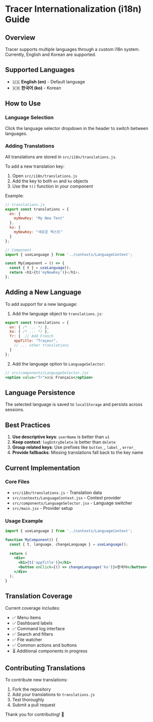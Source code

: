 # Tracer Internationalization (i18n) Guide

## Overview

Tracer supports multiple languages through a custom i18n system. Currently, English and Korean are supported.

## Supported Languages

- 🇺🇸 **English (en)** - Default language
- 🇰🇷 **한국어 (ko)** - Korean

## How to Use

### Language Selection

Click the language selector dropdown in the header to switch between languages.

### Adding Translations

All translations are stored in `src/i18n/translations.js`.

To add a new translation key:

1. Open `src/i18n/translations.js`
2. Add the key to both `en` and `ko` objects
3. Use the `t()` function in your component

Example:

```javascript
// translations.js
export const translations = {
  en: {
    myNewKey: "My New Text"
  },
  ko: {
    myNewKey: "새로운 텍스트"
  }
};

// Component
import { useLanguage } from '../contexts/LanguageContext';

const MyComponent = () => {
  const { t } = useLanguage();
  return <h1>{t('myNewKey')}</h1>;
};
```

## Adding a New Language

To add support for a new language:

1. Add the language object to `translations.js`:

```javascript
export const translations = {
  en: { /* ... */ },
  ko: { /* ... */ },
  fr: {  // Add French
    appTitle: "Traçeur",
    // ... other translations
  }
};
```

2. Add the language option to `LanguageSelector`:

```jsx
// src/components/LanguageSelector.jsx
<option value="fr">🇫🇷 Français</option>
```

## Language Persistence

The selected language is saved to `localStorage` and persists across sessions.

## Best Practices

1. **Use descriptive keys**: `userName` is better than `u1`
2. **Keep context**: `logEntryDelete` is better than `delete`
3. **Group related keys**: Use prefixes like `button_`, `label_`, `error_`
4. **Provide fallbacks**: Missing translations fall back to the key name

## Current Implementation

### Core Files

- `src/i18n/translations.js` - Translation data
- `src/contexts/LanguageContext.jsx` - Context provider
- `src/components/LanguageSelector.jsx` - Language switcher
- `src/main.jsx` - Provider setup

### Usage Example

```jsx
import { useLanguage } from '../contexts/LanguageContext';

function MyComponent() {
  const { t, language, changeLanguage } = useLanguage();
  
  return (
    <div>
      <h1>{t('appTitle')}</h1>
      <button onClick={() => changeLanguage('ko')}>한국어</button>
    </div>
  );
}
```

## Translation Coverage

Current coverage includes:
- ✅ Menu items
- ✅ Dashboard labels
- ✅ Command log interface
- ✅ Search and filters
- ✅ File watcher
- ✅ Common actions and buttons
- ⏳ Additional components in progress

## Contributing Translations

To contribute new translations:

1. Fork the repository
2. Add your translations to `translations.js`
3. Test thoroughly
4. Submit a pull request

Thank you for contributing! 🙏


